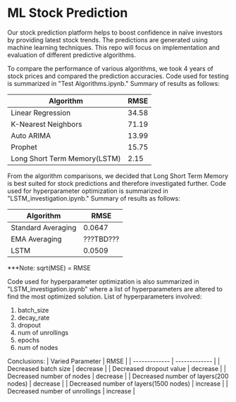 # ML Stock Prediction

Our stock prediction platform helps to boost confidence in naïve investors by providing latest stock trends. The predictions are generated using machine learning techniques. This repo will focus on implementation and evaluation of different predictive algorithms. 

To compare the performance of various algorithms, we took 4 years of stock prices and compared the prediction accuracies. Code used for testing is summarized in "Test Algorithms.ipynb." Summary of results as follows:

| Algorithm  | RMSE |
| ------------- | ------------- |
| Linear Regression  | 34.58 |
| K-Nearest Neighbors  | 71.19 |
| Auto ARIMA  | 13.99 |
| Prophet  | 15.75  |
| Long Short Term Memory(LSTM)  | 2.15  |

From the algorithm comparisons, we decided that Long Short Term Memory is best suited for stock predictions and therefore investigated further. Code used for hyperparameter optimization is summarized in "LSTM_investigation.ipynb." Summary of results as follows:

| Algorithm  | RMSE |
| ------------- | ------------- |
| Standard Averaging  | 0.0647 |
| EMA Averaging  | ???TBD??? |
| LSTM  | 0.0509 |
***Note: sqrt(MSE) = RMSE

Code used for hyperparameter optimization is also summarized in "LSTM_investigation.ipynb" where a list of hyperparameters are altered to find the most optimized solution. List of hyperparameters involved:
1. batch_size 
2. decay_rate
3. dropout 
4. num of unrollings
5. epochs 
6. num of nodes

Conclusions:
| Varied Parameter  | RMSE |
| ------------- | ------------- |
| Decreased batch size  | decrease |
| Decreased dropout value  | decrease |
| Decreased number of nodes | decrease |
| Decreased number of layers(200 nodes)  | decrease |
| Decreased number of layers(1500 nodes)  | increase |
| Decreased number of unrollings  | increase  |
